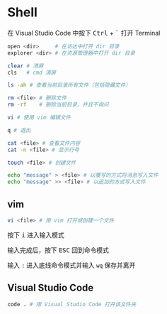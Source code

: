 # Shell

在 Visual Studio Code 中按下 <kbd>Ctrl</kbd> + <kbd>`</kbd> 打开 Terminal

```bash
open <dir>     # 在访达中打开 dir 目录
explorer <dir> # 在资源管理器中打开 dir 目录

clear # 清屏
cls   # cmd 清屏

ls -ah # 查看当前目录所有文件（包括隐藏文件）

rm <file> # 删除文件
rm -rf    # 删除当前目录，并且不询问

vi # 使用 vim 编辑文件

q # 退出

cat <file> # 查看文件内容
cat -n <file> # 显示行号

touch <file> # 创建文件

echo "message" > <file> # 以覆写的方式将消息写入文件
echo "message" >> <file> # 以追加的方式写入文件
```

## vim

```bash
vi <file> # 用 vim 打开或创建一个文件
```

按下 <kbd>i</kbd> 进入输入模式

输入完成后，按下 <kbd>ESC</kbd> 回到命令模式

输入 `:` 进入底线命令模式并输入 `wq` 保存并离开

## Visual Studio Code

```bash
code . # 用 Visual Studio Code 打开该文件夹
```